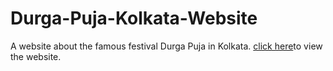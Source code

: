 # Durga-Puja-Kolkata-Website
A website about the famous festival Durga Puja in Kolkata.
<a href="https://avirup-cs.github.io/Durga-Puja-Kolkata-Website/">click here<a>to view the website.
